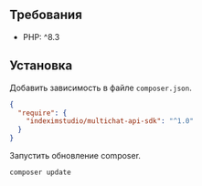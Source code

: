 ## Требования

* PHP: ^8.3

<a id="install"></a>
## Установка

Добавить зависимость в файле `composer.json`.

```json
{
  "require": {
    "indeximstudio/multichat-api-sdk": "^1.0"
  }
}
```

Запустить обновление composer.

```bash
composer update
```